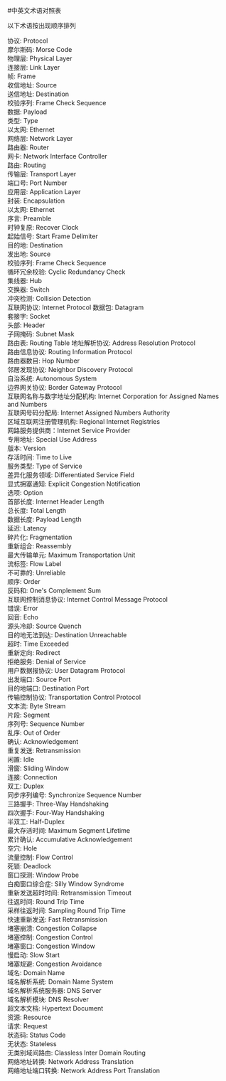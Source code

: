 #中英文术语对照表

以下术语按出现顺序排列

协议: Protocol  
摩尔斯码: Morse Code  
物理层: Physical Layer  
连接层: Link Layer  
帧: Frame  
收信地址: Source  
送信地址: Destination  
校验序列: Frame Check Sequence  
数据: Payload  
类型: Type    
以太网: Ethernet   
网络层: Network Layer  
路由器: Router  
网卡: Network Interface Controller  
路由: Routing  
传输层: Transport Layer  
端口号: Port Number  
应用层: Application Layer  
封装: Encapsulation  
以太网: Ethernet  
序言: Preamble  
时钟复原: Recover Clock  
起始信号: Start Frame Delimiter  
目的地: Destination  
发出地: Source  
校验序列: Frame Check Sequence  
循环冗余校验: Cyclic Redundancy Check  
集线器: Hub  
交换器: Switch  
冲突检测: Collision Detection  
互联网协议: Internet Protocol
数据包: Datagram  
套接字: Socket  
头部: Header  
子网掩码: Subnet Mask  
路由表: Routing Table
地址解析协议: Address Resolution Protocol   
路由信息协议: Routing Information Protocol  
路由器数目: Hop Number  
邻居发现协议: Neighbor Discovery Protocol  
自治系统: Autonomous System    
边界网关协议: Border Gateway Protocol  
互联网名称与数字地址分配机构: Internet Corporation for Assigned Names and Numbers  
互联网号码分配局: Internet Assigned Numbers Authority  
区域互联网注册管理机构: Regional Internet Registries  
网路服务提供商：Internet Service Provider  
专用地址: Special Use Address  
版本: Version  
存活时间: Time to Live    
服务类型: Type of Service  
差异化服务领域: Differentiated Service Field  
显式拥塞通知: Explicit Congestion Notification  
选项: Option  
首部长度: Internet Header Length  
总长度: Total Length  
数据长度: Payload Length  
延迟: Latency  
碎片化: Fragmentation  
重新组合: Reassembly  
最大传输单元: Maximum Transportation Unit  
流标签: Flow Label  
不可靠的: Unreliable  
顺序: Order  
反码和: One's Complement Sum  
互联网控制消息协议: Internet Control Message Protocol  
错误: Error  
回音: Echo  
源头冷却: Source Quench  
目的地无法到达: Destination Unreachable  
超时: Time Exceeded  
重新定向: Redirect  
拒绝服务: Denial of Service  
用户数据报协议: User Datagram Protocol   
出发端口: Source Port  
目的地端口: Destination Port     
传输控制协议: Transportation Control Protocol  
文本流: Byte Stream  
片段: Segment  
序列号: Sequence Number  
乱序:  Out of Order  
确认: Acknowledgement  
重复发送: Retransmission  
闲置: Idle  
滑窗: Sliding Window  
连接: Connection  
双工: Duplex  
同步序列编号: Synchronize Sequence Number   
三路握手: Three-Way Handshaking  
四次握手: Four-Way Handshaking  
半双工: Half-Duplex  
最大存活时间: Maximum Segment Lifetime  
累计确认: Accumulative Acknowledgement  
空穴: Hole  
流量控制: Flow Control  
死锁: Deadlock  
窗口探测: Window Probe  
白痴窗口综合症: Silly Window Syndrome   
重新发送超时时间: Retransmission Timeout  
往返时间: Round Trip Time  
采样往返时间: Sampling Round Trip Time  
快速重新发送: Fast Retransmission   
堵塞崩溃: Congestion Collapse  
堵塞控制: Congestion Control  
堵塞窗口: Congestion Window   
慢启动: Slow Start  
堵塞规避: Congestion Avoidance  
域名: Domain Name   
域名解析系统: Domain Name System   
域名解析系统服务器: DNS Server   
域名解析模块: DNS Resolver   
超文本文档: Hypertext Document    
资源: Resource   
请求: Request   
状态码: Status Code    
无状态: Stateless    
无类别域间路由: Classless Inter Domain Routing    
网络地址转换:  Network Address Translation  
网络地址端口转换:  Network Address Port Translation        